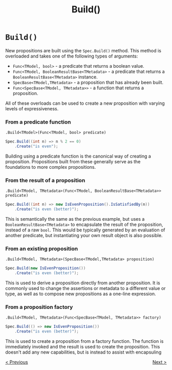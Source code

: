 ﻿---
title: Build()
category: building
---
# `Build()`

New propositions are built using the `Spec.Build()` method.
This method is overloaded and takes one of the following types of arguments:
* `Func<TModel, bool>` - a predicate that returns a boolean value.
* `Func<TModel, BooleanResultBase<TMetadata>` - a predicate that returns a `BooleanResultBase<TMetadata>` instance.
* `SpecBase<TModel,TMetadata>` - a proposition that has already been built.
* `Func<SpecBase<TModel, TMetadata>>` - a function that returns a proposition.

All of these overloads can be used to create a new proposition with varying levels of expressiveness.

### From a predicate function

`.Build<TModel>(Func<TModel, bool> predicate)`

```csharp
Spec.Build((int n) => n % 2 == 0) 
    .Create("is even"); 
```

Building using a predicate function is the canonical way of creating a proposition.
Propositions built from these generally serve as the foundations to more complex propositions.

### From the result of a proposition

`.Build<TModel, TMetadata>(Func<TModel, BooleanResultBase<TMetadata>> predicate)`

```csharp
Spec.Build((int n) => new IsEvenProposition().IsSatisfiedBy(n))
    .Create("is even (better)");
```

This is semantically the same as the previous example, but uses a `BooleanResultBase<TMetadata>` to encapsulate the
result of the proposition, instead of a raw `bool`.
This would be typically generated by an evaluation of another predicate, but instantiating your own result object is 
also possible.

### From an existing proposition

`.Build<TModel, TMetadata>(SpecBase<TModel,TMetadata> proposition)`

```csharp
Spec.Build(new IsEvenProposition())
    .Create("is even (better)");
```
This is used to derive a proposition directly from another proposition.  It is commonly used to change the
assertions or metadata to a different value or type, as well as to compose new propositions as a one-line expression.

### From a proposition factory

`.Build<TModel, TMetadata>(Func<SpecBase<TModel, TMetadata>> factory)`

```csharp
Spec.Build(() => new IsEvenProposition())
    .Create("is even (better)");
```

This is used to create a proposition from a factory function.
The function is immediately invoked and the result is used to create the proposition.
This doesn't add any new capabilities, but is instead to assist with encapsuling 

<div style="display: flex; justify-content: space-between">
    <a href="./Spec.html">&lt; Previous</a>
    <a href="./As.html">Next &gt;</a>
</div>
